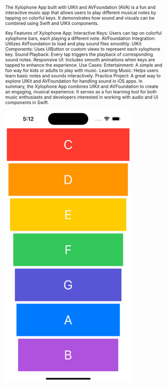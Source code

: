 The Xylophone App built with UIKit and AVFoundation (AVA) is a fun and interactive music app that allows users to play different musical notes by tapping on colorful keys. It demonstrates how sound and visuals can be combined using Swift and UIKit components.

Key Features of Xylophone App:
Interactive Keys: Users can tap on colorful xylophone bars, each playing a different note.
AVFoundation Integration: Utilizes AVFoundation to load and play sound files smoothly.
UIKit Components: Uses UIButton or custom views to represent each xylophone key.
Sound Playback: Every tap triggers the playback of corresponding sound notes.
Responsive UI: Includes smooth animations when keys are tapped to enhance the experience.
Use Cases:
Entertainment: A simple and fun way for kids or adults to play with music.
Learning Music: Helps users learn basic notes and sounds interactively.
Practice Project: A great way to explore UIKit and AVFoundation for handling sound in iOS apps.
In summary, the Xylophone App combines UIKit and AVFoundation to create an engaging, musical experience. It serves as a fun learning tool for both music enthusiasts and developers interested in working with audio and UI components in Swift.


<img src="X.png" width="400">
